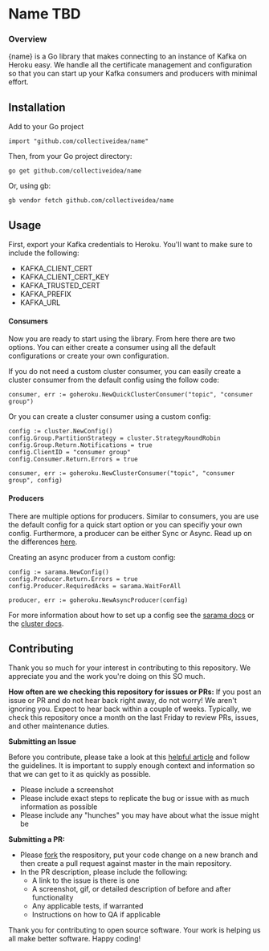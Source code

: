 # Name TBD

### Overview

{name} is a Go library that makes connecting to an instance of Kafka on Heroku easy. We handle all the certificate management and configuration so that you can start up your Kafka consumers and producers with minimal effort.


## Installation

Add to your Go project

```
import "github.com/collectiveidea/name"
```
Then, from your Go project directory:

```
go get github.com/collectiveidea/name
```  
 
 Or, using gb:

```
gb vendor fetch github.com/collectiveidea/name
```
 

## Usage

First, export your Kafka credentials to Heroku. You'll want to make sure to include the following:

  - KAFKA\_CLIENT\_CERT
  - KAFKA\_CLIENT\_CERT\_KEY
  - KAFKA\_TRUSTED\_CERT
  - KAFKA\_PREFIX
  - KAFKA\_URL

#### Consumers
Now you are ready to start using the library. From here there are two options. You can either create a consumer using all the default configurations or create your own configuration.

If you do not need a custom cluster consumer, you can easily create a cluster consumer from the default config using the follow code:

```
consumer, err := goheroku.NewQuickClusterConsumer("topic", "consumer group")
```

Or you can create a cluster consumer using a custom config:

```
config := cluster.NewConfig()
config.Group.PartitionStrategy = cluster.StrategyRoundRobin
config.Group.Return.Notifications = true
config.ClientID = "consumer group"
config.Consumer.Return.Errors = true

consumer, err := goheroku.NewClusterConsumer("topic", "consumer group", config)
```
#### Producers
There are multiple options for producers. Similar to consumers, you are use the default config for a quick start option or you can specifiy your own config. Furthermore, a producer can be either Sync or Async. Read up on the differences [here](https://godoc.org/github.com/Shopify/sarama).

Creating an async producer from a custom config:

```
config := sarama.NewConfig()
config.Producer.Return.Errors = true
config.Producer.RequiredAcks = sarama.WaitForAll

producer, err := goheroku.NewAsyncProducer(config)
```

For more information about how to set up a config see the [sarama docs](http://godoc.org/github.com/Shopify/sarama#Config) or the [cluster docs](http://godoc.org/github.com/bsm/sarama-cluster#Config).



## Contributing
Thank you so much for your interest in contributing to this repository. We appreciate you and the work you're doing on this SO much.

**How often are we checking this repository for issues or PRs:**
If you post an issue or PR and do not hear back right away, do not worry! We aren't ignoring you. Expect to hear back within a couple of weeks. Typically, we check this repository once a month on the last Friday to review PRs, issues, and other maintenance duties.

**Submitting an Issue**

Before you contribute, please take a look at this [helpful article](https://opensource.guide/how-to-contribute/#how-to-submit-a-contribution) and follow the guidelines. It is important to supply enough context and information so that we can get to it as quickly as possible.

* Please include a screenshot
* Please include exact steps to replicate the bug or issue with as much information as possible
* Please include any "hunches" you may have about what the issue might be

**Submitting a PR:**

* Please [fork](https://help.github.com/articles/creating-a-pull-request-from-a-fork/) the respository, put your code change on a new branch and then create a pull request against master in the main repository.
* In the PR description, please include the following:
	- A link to the issue is there is one
	- A screenshot, gif, or detailed description of before and after functionality
	- Any applicable tests, if warranted
	- Instructions on how to QA if applicable
	
Thank you for contributing to open source software. Your work is helping us all make better software. Happy coding!

